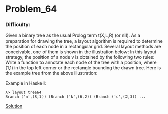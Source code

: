 # Problem_64
### Difficulty: 
Given a binary tree as the usual Prolog term t(X,L,R) (or nil). As a preparation for drawing the tree, a layout algorithm is required to determine the position of each node in a rectangular grid. Several layout methods are conceivable, one of them is shown in the illustration below:
In this layout strategy, the position of a node v is obtained by the following two rules:
Write a function to annotate each node of the tree with a position, where (1,1) in the top left corner or the rectangle bounding the drawn tree.
Here is the example tree from the above illustration:

Example in Haskell:

```
λ> layout tree64
Branch ('n',(8,1)) (Branch ('k',(6,2)) (Branch ('c',(2,3)) ...
```
[Solution](https://wiki.haskell.org/99_questions/Solutions/64)
